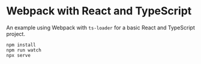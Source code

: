 # Webpack with React and TypeScript

An example using Webpack with `ts-loader` for a basic React and TypeScript project.

```
npm install
npm run watch
npx serve
```